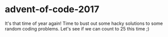 # advent-of-code-2017
It's that time of year again! Time to bust out some hacky solutions to some random coding problems. Let's see if we can count to 25 this time ;)
